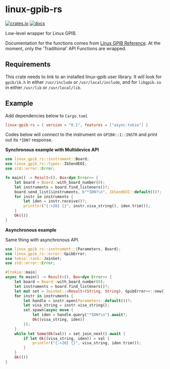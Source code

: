 # linux-gpib-rs

[![crates.io](https://img.shields.io/crates/v/linux-gpib-rs.svg)](https://crates.io/crates/linux-gpib-rs)
[![docs](https://docs.rs/linux-gpib-rs/badge.svg)](https://docs.rs/linux-gpib-rs)

Low-level wrapper for Linux GPIB.

Documentation for the functions comes from [Linux GPIB Reference](https://linux-gpib.sourceforge.io/doc_html/reference.html).
At the moment, only the 'Traditional' API Functions are wrapped.

## Requirements

This crate needs to link to an installed linux-gpib user library. It will look for `gpib/ib.h` in either `/usr/include` or `/usr/local/include`,
and for `libgpib.so` in either `/usr/lib` or `/usr/local/lib`.


## Example

Add dependencies below to `Cargo.toml`

```toml
linux-gpib-rs = { version = "0.1", features = ["async-tokio"] }
```

Codes below will connect to the instrument on `GPIB0::1::INSTR` and print out its `*IDN?` response.

**Synchronous example with Multidevice API**

```rust
use linux_gpib_rs::instrument::Board;
use linux_gpib_rs::types::IbSendEOI;
use std::error::Error;

fn main() -> Result<(), Box<dyn Error>> {
    let board = Board::with_board_number(0);
    let instruments = board.find_listeners()?;
    board.send_list(&instruments, b"*IDN?\n", IbSendEOI::default())?;
    for instr in instruments {
        let iden = instr.receive()?;
        println!("{:>20} {}", instr.visa_string(), iden.trim());
    }
    Ok(())
}
```

**Asynchronous example**

Same thing with asynchronous API.

```rust
use linux_gpib_rs::instrument::{Parameters, Board};
use linux_gpib_rs::error::GpibError;
use tokio::task::JoinSet;
use std::error::Error;

#[tokio::main]
async fn main() -> Result<(), Box<dyn Error>> {
    let board = Board::with_board_number(0);
    let instruments = board.find_listeners()?;
    let mut set = JoinSet::<Result<(String, String), GpibError>>::new();
    for instr in instruments {
        let handle = instr.open(Parameters::default())?;
        let visa_string = instr.visa_string();
        set.spawn(async move {
            let iden = handle.query("*IDN?\n").await?;
            Ok((visa_string, iden))
        });
    }
    while let Some(Ok(val)) = set.join_next().await {
        if let Ok((visa_string, iden)) = val {
            println!("{:>20} {}", visa_string, iden.trim());
        }
    }
    Ok(())
}
```
